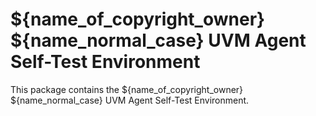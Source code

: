 # ${name_of_copyright_owner} ${name_normal_case} UVM Agent Self-Test Environment
This package contains the ${name_of_copyright_owner} ${name_normal_case} UVM Agent Self-Test Environment.
